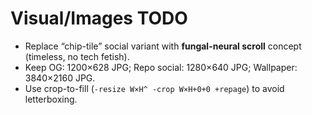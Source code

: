 <!-- status: stub; target: 150+ words -->
<!-- status: stub; target: 150+ words -->
<!-- status: stub; target: 150+ words -->
<!-- status: stub; target: 150+ words -->
<!-- status: stub; target: 150+ words -->
<!-- status: stub; target: 150+ words -->
<!-- status: stub; target: 150+ words -->
# Visual/Images TODO

- Replace “chip-tile” social variant with **fungal-neural scroll** concept (timeless, no tech fetish).
- Keep OG: 1200×628 JPG; Repo social: 1280×640 JPG; Wallpaper: 3840×2160 JPG.
- Use crop-to-fill (`-resize W×H^ -crop W×H+0+0 +repage`) to avoid letterboxing.








